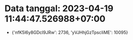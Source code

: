 # Data tanggal: 2023-04-19 11:44:47.526988+07:00

* {'nfK5l6y8GDcI9JRw': 2736, 'yVJHhjGzTpscIiME': 10095}
